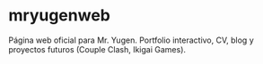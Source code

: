 # mryugenweb
Página web oficial para Mr. Yugen. Portfolio interactivo, CV, blog y proyectos futuros (Couple Clash, Ikigai Games).
